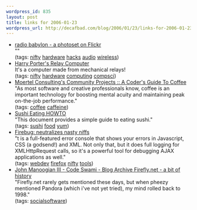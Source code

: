 ```yaml
--- 
wordpress_id: 835
layout: post
title: links for 2006-01-23
wordpress_url: http://decafbad.com/blog/2006/01/23/links-for-2006-01-23
---
```

<ul class="delicious">
	<li>
		<div class="delicious-link"><a href="http://www.flickr.com/photos/andy_m/sets/1791706/">radio babylon - a photoset on Flickr</a></div>
		<div class="delicious-extended">""</div>
		<div class="delicious-tags">(tags: <a href="http://del.icio.us/deusx/nifty">nifty</a> <a href="http://del.icio.us/deusx/hardware">hardware</a> <a href="http://del.icio.us/deusx/hacks">hacks</a> <a href="http://del.icio.us/deusx/audio">audio</a> <a href="http://del.icio.us/deusx/wireless">wireless</a>)</div>
	</li>
	<li>
		<div class="delicious-link"><a href="http://www.cs.pdx.edu/~harry/Relay/index.html">Harry Porter's Relay Computer</a></div>
		<div class="delicious-extended">It's a computer made from mechanical relays!</div>
		<div class="delicious-tags">(tags: <a href="http://del.icio.us/deusx/nifty">nifty</a> <a href="http://del.icio.us/deusx/hardware">hardware</a> <a href="http://del.icio.us/deusx/computing">computing</a> <a href="http://del.icio.us/deusx/compsci">compsci</a>)</div>
	</li>
	<li>
		<div class="delicious-link"><a href="http://community.moertel.com/ss/space/A+Coder's+Guide+To+Coffee">Moertel Consulting's Community Projects :: A Coder's Guide To Coffee</a></div>
		<div class="delicious-extended">"As most software and creative professionals know, coffee is an important technology for boosting mental acuity and maintaining peak on-the-job performance."</div>
		<div class="delicious-tags">(tags: <a href="http://del.icio.us/deusx/coffee">coffee</a> <a href="http://del.icio.us/deusx/caffeine">caffeine</a>)</div>
	</li>
	<li>
		<div class="delicious-link"><a href="http://eugeneciurana.com/musings/sushi-eating-HOWTO.html">Sushi Eating HOWTO</a></div>
		<div class="delicious-extended">"This document provides a simple guide to eating sushi."</div>
		<div class="delicious-tags">(tags: <a href="http://del.icio.us/deusx/sushi">sushi</a> <a href="http://del.icio.us/deusx/food">food</a> <a href="http://del.icio.us/deusx/yum">yum</a>)</div>
	</li>
	<li>
		<div class="delicious-link"><a href="http://times.usefulinc.com/2006/01/22-firebug">Firebug: neutralizes nasty niffs</a></div>
		<div class="delicious-extended">"t is a full-featured error console that shows your errors in Javascript, CSS (a godsend!) and XML. Not only that, but it does full logging for XMLHttpRequest calls, so it's a powerful tool for debugging AJAX applications as well."</div>
		<div class="delicious-tags">(tags: <a href="http://del.icio.us/deusx/webdev">webdev</a> <a href="http://del.icio.us/deusx/firefox">firefox</a> <a href="http://del.icio.us/deusx/nifty">nifty</a> <a href="http://del.icio.us/deusx/tools">tools</a>)</div>
	</li>
	<li>
		<div class="delicious-link"><a href="http://codeswami.com/2006/01/19/fireflynet-a-bit-of-history/">John Manoogian III - Code Swami - Blog Archive  Firefly.net - a bit of history</a></div>
		<div class="delicious-extended">"Firefly.net rarely gets mentioned these days, but when pheezy mentioned Pandora (which i've not yet tried), my mind rolled back to 1998."</div>
		<div class="delicious-tags">(tags: <a href="http://del.icio.us/deusx/socialsoftware">socialsoftware</a>)</div>
	</li>
</ul>
